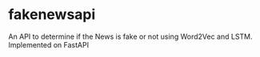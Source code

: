 # fakenewsapi
An API to determine if the News is fake or not using Word2Vec and LSTM. Implemented on FastAPI
